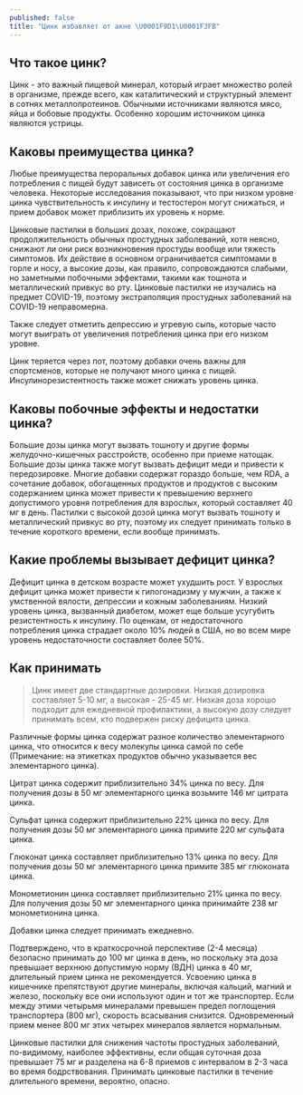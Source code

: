 ```yaml
---
published: false
title: "Цинк избавляет от акне \U0001F9D1\U0001F3FB‍"
---
```


## Что такое цинк?
Цинк - это важный пищевой минерал, который играет множество ролей в организме, прежде всего, как каталитический и структурный элемент в сотнях металлопротеинов. Обычными источниками являются мясо, яйца и бобовые продукты. Особенно хорошим источником цинка являются устрицы.

## Каковы преимущества цинка?
Любые преимущества пероральных добавок цинка или увеличения его потребления с пищей будут зависеть от состояния цинка в организме человека. Некоторые исследования показывают, что при низком уровне цинка чувствительность к инсулину и тестостерон могут снижаться, и прием добавок может приблизить их уровень к норме.

Цинковые пастилки в больших дозах, похоже, сокращают продолжительность обычных простудных заболеваний, хотя неясно, снижают ли они риск возникновения простуды вообще или тяжесть симптомов. Их действие в основном ограничивается симптомами в горле и носу, а высокие дозы, как правило, сопровождаются слабыми, но заметными побочными эффектами, такими как тошнота и металлический привкус во рту. Цинковые пастилки не изучались на предмет COVID-19, поэтому экстраполяция простудных заболеваний на COVID-19 неправомерна. 

Также следует отметить депрессию и угревую сыпь, которые часто могут выиграть от увеличения потребления цинка при его низком уровне.

Цинк теряется через пот, поэтому добавки очень важны для спортсменов, которые не получают много цинка с пищей. Инсулинорезистентность также может снижать уровень цинка.

## Каковы побочные эффекты и недостатки цинка?
Большие дозы цинка могут вызвать тошноту и другие формы желудочно-кишечных расстройств, особенно при приеме натощак. Большие дозы цинка также могут вызвать дефицит меди и привести к передозировке. Многие добавки содержат гораздо больше, чем RDA, а сочетание добавок, обогащенных продуктов и продуктов с высоким содержанием цинка может привести к превышению верхнего допустимого уровня потребления для взрослых, который составляет 40 мг в день. Пастилки с высокой дозой цинка могут вызвать тошноту и металлический привкус во рту, поэтому их следует принимать только в течение короткого времени, если вообще принимать.

## Какие проблемы вызывает дефицит цинка?
Дефицит цинка в детском возрасте может ухудшить рост. У взрослых дефицит цинка может привести к гипогонадизму у мужчин, а также к умственной вялости, депрессии и кожным заболеваниям. Низкий уровень цинка, вызванный диабетом, может еще больше усугубить резистентность к инсулину. По оценкам, от недостаточного потребления цинка страдает около 10% людей в США, но во всем мире уровень недостаточности составляет более 50%.

## Как принимать
> Цинк имеет две стандартные дозировки. Низкая дозировка составляет 5-10 мг, а высокая - 25-45 мг. Низкая доза хорошо подходит для ежедневной профилактики, а высокую дозу следует принимать всем, кто подвержен риску дефицита цинка.

Различные формы цинка содержат разное количество элементарного цинка, что относится к весу молекулы цинка самой по себе (Примечание: на этикетках продуктов обычно указывается вес элементарного цинка).

Цитрат цинка содержит приблизительно 34% цинка по весу. Для получения дозы в 50 мг элементарного цинка возьмите 146 мг цитрата цинка.

Сульфат цинка содержит приблизительно 22% цинка по весу. Для получения дозы 50 мг элементарного цинка примите 220 мг сульфата цинка.

Глюконат цинка составляет приблизительно 13% цинка по весу. Для получения дозы 50 мг элементарного цинка примите 385 мг глюконата цинка.

Монометионин цинка составляет приблизительно 21% цинка по весу. Для получения дозы 50 мг элементарного цинка принимайте 238 мг монометионина цинка.

Добавки цинка следует принимать ежедневно.

Подтверждено, что в краткосрочной перспективе (2-4 месяца) безопасно принимать до 100 мг цинка в день, но поскольку эта доза превышает верхнюю допустимую норму (ВДН) цинка в 40 мг, длительный прием цинка не рекомендуется. Усвоению цинка в кишечнике препятствуют другие минералы, включая кальций, магний и железо, поскольку все они используют один и тот же транспортер. Если между этими четырьмя минералами превышен предел поглощения транспортера (800 мг), скорость всасывания снизится. Одновременный прием менее 800 мг этих четырех минералов является нормальным.

Цинковые пастилки для снижения частоты простудных заболеваний, по-видимому, наиболее эффективны, если общая суточная доза превышает 75 мг и разделена на 6-8 приемов с интервалом в 2-3 часа во время бодрствования. Принимать цинковые пастилки в течение длительного времени, вероятно, опасно.

